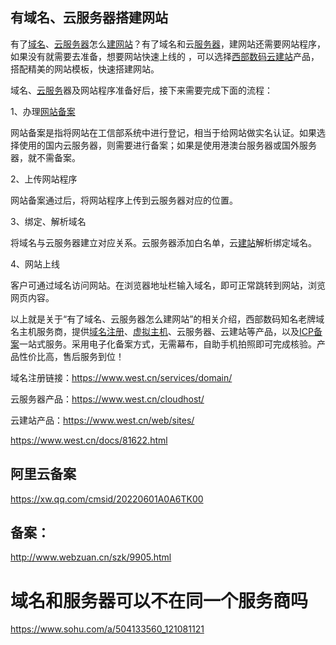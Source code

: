 ## 有域名、云服务器搭建网站

有了[域名](https://www.west.cn/services/domain/)、[云服务器](https://www.west.cn/)怎么[建网站](https://www.west.cn/web/sites/)？有了域名和云[服务器](https://www.west.cn/cloudhost/)，建网站还需要网站程序，如果没有就需要去准备，想要网站快速上线的 ，可以选择[西部数码](https://www.west.cn/)[云建站](https://www.west.cn/web/sites/)产品，搭配精美的网站模板，快速搭建网站。

域名、[云服务](https://www.west.cn/)器及网站程序准备好后，接下来需要完成下面的流程：

1、办理[网站备案](https://beian.west.cn/)

网站备案是指将网站在工信部系统中进行登记，相当于给网站做实名认证。如果选择使用的国内云服务器，则需要进行备案；如果是使用港澳台服务器或国外服务器，就不需备案。

2、上传网站程序

网站备案通过后，将网站程序上传到云服务器对应的位置。

3、绑定、解析域名

将域名与云服务器建立对应关系。云服务器添加白名单，云[建站](https://www.west.cn/web/sites/)解析绑定域名。

4、网站上线

客户可通过域名访问网站。在浏览器地址栏输入域名，即可正常跳转到网站，浏览网页内容。

以上就是关于“有了域名、云服务器怎么建网站”的相关介绍，西部数码知名老牌域名主机服务商，提供[域名注册](https://www.west.cn/services/domain/)、[虚拟主机](https://www.west.cn/services/webhosting/)、云服务器、云建站等产品，以及[ICP备案](https://beian.west.cn/)一站式服务。采用电子化备案方式，无需幕布，自助手机拍照即可完成核验。产品性价比高，售后服务到位！

域名注册链接：https://www.west.cn/services/domain/

云服务器产品：https://www.west.cn/cloudhost/

云建站产品：https://www.west.cn/web/sites/

https://www.west.cn/docs/81622.html



## 阿里云备案

https://xw.qq.com/cmsid/20220601A0A6TK00



## 备案：

http://www.webzuan.cn/szk/9905.html



# 域名和服务器可以不在同一个服务商吗

https://www.sohu.com/a/504133560_121081121